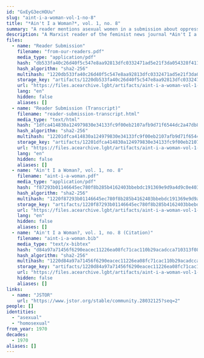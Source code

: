 ```yaml
---
id: "GxEyG3ecHOUu"
slug: "aint-i-a-woman-vol-1-no-8"
title: "*Ain't I a Woman?*, vol. 1, no. 8"
summary: "A reader mentions asexual women in a submission about oppression in queer relationships"
description: "A Marxist reader of the feminist news journal *Ain't I a Woman?* mentions asexual women in a submission about oppression in queer relationships"
files:
  - name: "Reader Submission"
    filename: "from-our-readers.pdf"
    media_type: "application/pdf"
    hash: "db533fa40c26d40f5c547e8aa92813dfc0332471ad5e21f3da054328f411671f"
    hash_algorithm: "sha2-256"
    multihash: "1220db533fa40c26d40f5c547e8aa92813dfc0332471ad5e21f3da054328f411671f"
    storage_key: "artifacts/1220db533fa40c26d40f5c547e8aa92813dfc0332471ad5e21f3da054328f411671f"
    url: "https://files.acearchive.lgbt/artifacts/aint-i-a-woman-vol-1-no-8/from-our-readers.pdf"
    lang: "en"
    hidden: false
    aliases: []
  - name: "Reader Submission (Transcript)"
    filename: "reader-submission-transcript.html"
    media_type: "text/html"
    hash: "1dfca414830a124979830e34133fc9f00eb2107afb9d71f6544dc2a47db81346"
    hash_algorithm: "sha2-256"
    multihash: "12201dfca414830a124979830e34133fc9f00eb2107afb9d71f6544dc2a47db81346"
    storage_key: "artifacts/12201dfca414830a124979830e34133fc9f00eb2107afb9d71f6544dc2a47db81346"
    url: "https://files.acearchive.lgbt/artifacts/aint-i-a-woman-vol-1-no-8/reader-submission-transcript.html"
    lang: "en"
    hidden: false
    aliases: []
  - name: "Ain't I a Woman?, vol. 1, no. 8"
    filename: "aint-i-a-woman.pdf"
    media_type: "application/pdf"
    hash: "f87293b01146645ec780f8b285b4162403bbebdc191369e9d9a4d9c0e4030bbc"
    hash_algorithm: "sha2-256"
    multihash: "1220f87293b01146645ec780f8b285b4162403bbebdc191369e9d9a4d9c0e4030bbc"
    storage_key: "artifacts/1220f87293b01146645ec780f8b285b4162403bbebdc191369e9d9a4d9c0e4030bbc"
    url: "https://files.acearchive.lgbt/artifacts/aint-i-a-woman-vol-1-no-8/aint-i-a-woman.pdf"
    lang: "en"
    hidden: false
    aliases: []
  - name: "Ain't I a Woman?, vol. 1, no. 8 (Citation)"
    filename: "aint-i-a-woman.bib"
    media_type: "text/x-bibtex"
    hash: "d84a97a71456f6290eacec11226ea08fc71cac110b29acadcca710313f089135"
    hash_algorithm: "sha2-256"
    multihash: "1220d84a97a71456f6290eacec11226ea08fc71cac110b29acadcca710313f089135"
    storage_key: "artifacts/1220d84a97a71456f6290eacec11226ea08fc71cac110b29acadcca710313f089135"
    url: "https://files.acearchive.lgbt/artifacts/aint-i-a-woman-vol-1-no-8/aint-i-a-woman.bib"
    hidden: false
    aliases: []
links:
  - name: "JSTOR"
    url: "https://www.jstor.org/stable/community.28032125?seq=2"
people: []
identities:
  - "asexual"
  - "homosexual"
from_year: 1970
decades:
  - 1970
aliases: []
---
```

